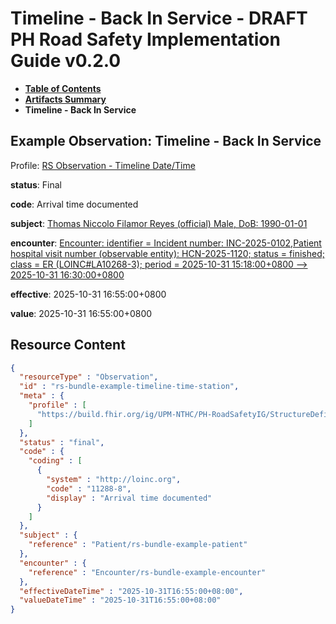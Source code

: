 # Timeline - Back In Service - DRAFT PH Road Safety Implementation Guide v0.2.0

* [**Table of Contents**](toc.md)
* [**Artifacts Summary**](artifacts.md)
* **Timeline - Back In Service**

## Example Observation: Timeline - Back In Service

Profile: [RS Observation - Timeline Date/Time](StructureDefinition-rs-observation-timeline-datetime.md)

**status**: Final

**code**: Arrival time documented

**subject**: [Thomas Niccolo Filamor Reyes (official) Male, DoB: 1990-01-01](Patient-rs-bundle-example-patient.md)

**encounter**: [Encounter: identifier = Incident number: INC-2025-0102,Patient hospital visit number (observable entity): HCN-2025-1120; status = finished; class = ER (LOINC#LA10268-3); period = 2025-10-31 15:18:00+0800 --> 2025-10-31 16:30:00+0800](Encounter-rs-bundle-example-encounter.md)

**effective**: 2025-10-31 16:55:00+0800

**value**: 2025-10-31 16:55:00+0800



## Resource Content

```json
{
  "resourceType" : "Observation",
  "id" : "rs-bundle-example-timeline-time-station",
  "meta" : {
    "profile" : [
      "https://build.fhir.org/ig/UPM-NTHC/PH-RoadSafetyIG/StructureDefinition/rs-observation-timeline-datetime"
    ]
  },
  "status" : "final",
  "code" : {
    "coding" : [
      {
        "system" : "http://loinc.org",
        "code" : "11288-8",
        "display" : "Arrival time documented"
      }
    ]
  },
  "subject" : {
    "reference" : "Patient/rs-bundle-example-patient"
  },
  "encounter" : {
    "reference" : "Encounter/rs-bundle-example-encounter"
  },
  "effectiveDateTime" : "2025-10-31T16:55:00+08:00",
  "valueDateTime" : "2025-10-31T16:55:00+08:00"
}

```
